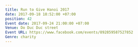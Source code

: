 ```yaml
---
title: Run to Give Hanoi 2017
date: 2017-09-18 18:52:00 +07:00
position: 42
Event date: 2017-09-24 21:00:00 +07:00
Venue: Do Duc Duc street
Event URL: https://www.facebook.com/events/892859587527852
Genre: charity
---
```


